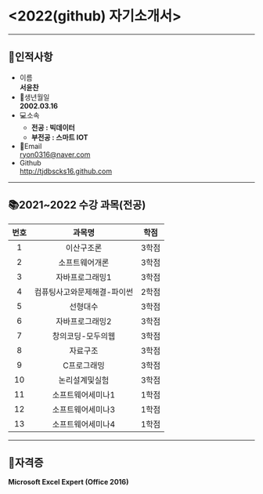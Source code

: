 # <2022(github) 자기소개서>
---
## 👨인적사항
* 이름  
**서윤찬**
* 🍰생년월일  
**2002.03.16**
* 💻소속   
  - **전공 : 빅데이터**
  - **부전공 : 스마트 IOT** 
* 📧Email  
ryon0316@naver.com
* Github<br>
http://tjdbscks16.github.com
***
## 	📚2021~2022 수강 과목(전공)
|번호|과목명|학점|
|:---:|:---:|:---:|
|1|이산구조론|3학점|
|2|소프트웨어개론|3학점|
|3|자바프로그래밍1|3학점|
|4|컴퓨팅사고와문제해결-파이썬|2학점|
|5|선형대수|3학점|
|6|자바프로그래밍2|3학점|
|7|창의코딩-모두의웹|3학점|
|8|자료구조|3학점|
|9|C프로그래밍|3학점|
|10|논리설계및실험|3학점|
|11|소프트웨어세미나1|1학점|
|12|소프트웨어세미나3|1학점|
|13|소프트웨어세미나4|1학점|
***
## 🔔자격증
**Microsoft Excel Expert (Office 2016)**




